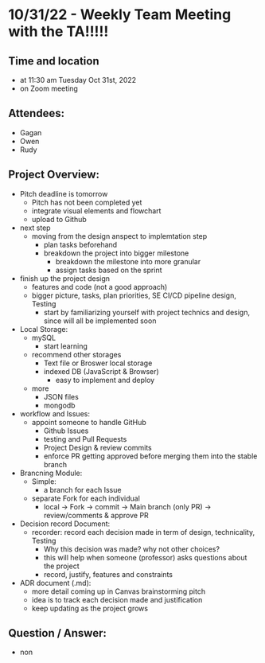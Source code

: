 # 10/31/22 - Weekly Team Meeting with the TA!!!!!

## Time and location
- at 11:30 am Tuesday Oct 31st, 2022
- on Zoom meeting

##   Attendees:
- Gagan
- Owen
- Rudy


## Project Overview:
  - Pitch deadline is tomorrow
    - Pitch has not been completed yet
    - integrate visual elements and flowchart
    - upload to Github
  - next step
    - moving from the design anspect to implemtation step
      - plan tasks beforehand
      - breakdown the project into bigger milestone
        - breakdown the milestone into more granular
        - assign tasks based on the sprint
  - finish up the project design
    - features and code (not a good approach)
    - bigger picture, tasks, plan priorities, SE CI/CD pipeline design, Testing
      - start by familiarizing yourself with project technics and design, since will all be implemented soon
  - Local Storage: 
    - mySQL
      - start learning
    - recommend other storages
      - Text file or Broswer local storage
      - indexed DB (JavaScript & Browser)
        - easy to implement and deploy
    - more
      - JSON files
      - mongodb
  - workflow and Issues:
    - appoint someone to handle GitHub
      - Github Issues
      - testing and Pull Requests
      - Project Design & review commits
      - enforce PR getting approved before merging them into the stable branch
  - Brancning Module:
    - Simple:
      - a branch for each Issue
    - separate Fork for each individual
      - local -> Fork -> commit -> Main branch (only PR) -> review/comments & approve PR
  - Decision record Document:
    - recorder: record each decision made in term of design, technicality, Testing
      - Why this decision was made? why not other choices?
      - this will help when someone (professor) asks questions about the project
      - record, justify, features and constraints
  - ADR document (.md):
    - more detail coming up in Canvas brainstorming pitch
    - idea is to track each decision made and justification 
    - keep updating as the project grows
   
## Question / Answer:
- non
